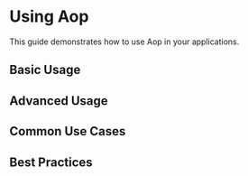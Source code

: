 # Using Aop

This guide demonstrates how to use Aop in your applications.

## Basic Usage

## Advanced Usage

## Common Use Cases

## Best Practices
